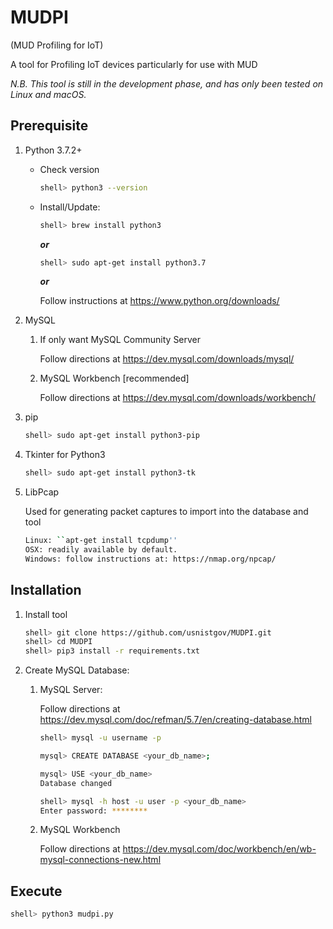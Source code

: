 # MUDPI
(MUD Profiling for IoT)

A tool for Profiling IoT devices particularly for use with MUD

*N.B. This tool is still in the development phase, and has only been tested on Linux and macOS.*

## Prerequisite
1. Python 3.7.2+

   * Check version
     ```sh
     shell> python3 --version
     ```
   * Install/Update:
     ```sh
     shell> brew install python3
     ```
     ***or***

     ```sh
     shell> sudo apt-get install python3.7
     ```

     ***or***

     Follow instructions at https://www.python.org/downloads/

2. MySQL
   1. If only want MySQL Community Server

      Follow directions at https://dev.mysql.com/downloads/mysql/

   2. MySQL Workbench [recommended]

      Follow directions at https://dev.mysql.com/downloads/workbench/    

3. pip
   ```sh
   shell> sudo apt-get install python3-pip
   ```

4. Tkinter for Python3
   ```sh
   shell> sudo apt-get install python3-tk
   ```

5. LibPcap

   Used for generating packet captures to import into the database and tool 
   ```sh
   Linux: ``apt-get install tcpdump''
   OSX: readily available by default.
   Windows: follow instructions at: https://nmap.org/npcap/
   ```


## Installation

1. Install tool
   ```sh
   shell> git clone https://github.com/usnistgov/MUDPI.git
   shell> cd MUDPI
   shell> pip3 install -r requirements.txt
   ```

1. Create MySQL Database:

   1. MySQL Server:

      Follow directions at https://dev.mysql.com/doc/refman/5.7/en/creating-database.html

      ```sh
      shell> mysql -u username -p

      mysql> CREATE DATABASE <your_db_name>;

      mysql> USE <your_db_name>
      Database changed

      shell> mysql -h host -u user -p <your_db_name>
      Enter password: ********
      ```

   2. MySQL Workbench

      Follow directions at https://dev.mysql.com/doc/workbench/en/wb-mysql-connections-new.html


## Execute
```sh
shell> python3 mudpi.py
```